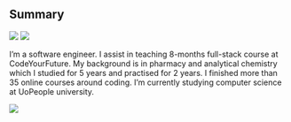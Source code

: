 
## Summary 

![](https://komarev.com/ghpvc/?username=ahmad-ali14)
![](https://wakatime.com/badge/user/991e1399-527e-46c4-8b32-48c367de7bf1.svg?text=code+time) 

I’m a software engineer. I assist in teaching 8-months full-stack course at CodeYourFuture. My background is in pharmacy and analytical chemistry which I studied for 5 years and practised for 2 years. I finished more than 35 online courses around coding. I’m currently studying computer science at UoPeople university.

![](https://wakatime.com/share/@ahmad_ali14/6934a0ca-654d-4d41-978d-04ed7830fe28.svg)
